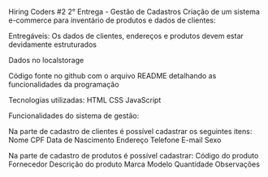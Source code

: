 Hiring Coders #2
2° Entrega - Gestão de Cadastros
Criação de um sistema e-commerce para inventário de produtos e dados de clientes:

Entregáveis:
Os dados de clientes, endereços e produtos devem estar devidamente estruturados

Dados no localstorage

Código fonte no github com o arquivo README detalhando as funcionalidades da programação

Tecnologias utilizadas:
HTML
CSS
JavaScript

Funcionalidades do sistema de gestão:

Na parte de cadastro de clientes é possível cadastrar os seguintes itens:
Nome
CPF
Data de Nascimento
Endereço
Telefone
E-mail
Sexo

Na parte de cadastro de produtos é possível cadastrar:
Código do produto
Fornecedor
Descrição do produto
Marca
Modelo
Quantidade
Observações

